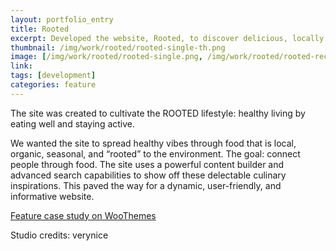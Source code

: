 ```yaml
---
layout: portfolio_entry
title: Rooted
excerpt: Developed the website, Rooted, to discover delicious, locally grown, and healthy recipes.
thumbnail: /img/work/rooted/rooted-single-th.png
image: [/img/work/rooted/rooted-single.png, /img/work/rooted/rooted-recipes-all.png, /img/work/rooted/rooted-challenge.png]
link: 
tags: [development]
categories: feature
---
```


The site was created to cultivate the ROOTED lifestyle: healthy living by eating well and staying active. 

We wanted the site to spread healthy vibes through food that is local, organic, seasonal, and “rooted” to the environment. The goal: connect people through food. The site uses a powerful content builder and advanced search capabilities to show off these delectable culinary inspirations. This paved the way for a dynamic, user-friendly, and informative website.

[Feature case study on WooThemes](http://www.woothemes.com/2012/04/case-study-rooted/)

Studio credits: verynice